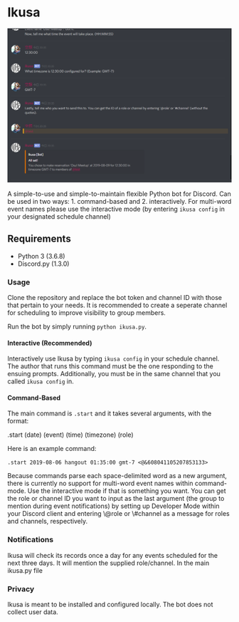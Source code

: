 # Ikusa

![Screenshot of interactive usage](in_action.png)

A simple-to-use and simple-to-maintain flexible Python bot for Discord. Can be used in two ways: 1. command-based and 2. interactively. For multi-word event names please use the interactive mode (by entering `ikusa config` in your designated schedule channel)

## Requirements

+ Python 3 (3.6.8)
+ Discord.py (1.3.0)

### Usage

Clone the repository and replace the bot token and channel ID with those that pertain to your needs. It is recommended to create a seperate channel for scheduling to improve visibility to group members. 

Run the bot by simply running `python ikusa.py`. 

#### Interactive (Recommended)

Interactively use Ikusa by typing `ikusa config` in your schedule channel. The author that runs this command must be the one responding to the ensuing prompts. Additionally, you must be in the same channel that you called `ikusa config` in.

#### Command-Based

The main command is `.start` and it takes several arguments, with the format:

.start (date) (event) (time) (timezone) (role)

Here is an example command:

```
.start 2019-08-06 hangout 01:35:00 gmt-7 <@&608041105207853133>
```

Because commands parse each space-delimited word as a new argument, there is currently no support for multi-word event names within command-mode. Use the interactive mode if that is something you want. You can get the role or channel ID you want to input as the last argument (the group to mention during event notifications) by setting up Developer Mode within your Discord client and entering \\@role or \\#channel as a message for roles and channels, respectively. 

### Notifications

Ikusa will check its records once a day for any events scheduled for the next three days. It will mention the supplied role/channel. In the main ikusa.py file


### Privacy 

Ikusa is meant to be installed and configured locally. The bot does not collect user data.
